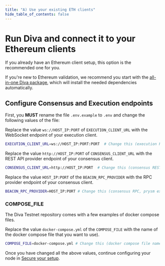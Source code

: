 ```yaml
---
title: "A) Use your existing ETH clients"
hide_table_of_contents: false
---
```


# Run Diva and connect it to your Ethereum clients

If you already have an Ethereum client setup, this option is the recommended one for you.

If you're new to Ethereum validation, we recommend you start with the [all-in-one Diva package](new-clients), which will install the needed dependencies automatically.

## Configure Consensus and Execution endpoints

First, you **MUST** rename the file `.env.example` to `.env` and change the following values of the file:

Replace the value `ws://HOST_IP:PORT` of `EXECUTION_CLIENT_URL` with the WebSocket endpoint of your execution client.

```bash
EXECUTION_CLIENT_URL=ws://HOST_IP:PORT:PORT  # Change this (execution RPC WebSocket, geth example: ws://HOST_IP:PORT:8546)
```

Replace the value `http://HOST_IP:PORT` of `CONSENSUS_CLIENT_URL` with the REST API provider endpoint of your consensus client.

```bash
CONSENSUS_CLIENT_URL=http://HOST_IP:PORT  # Change this (consensus REST API, prysm example: http://HOST_IP:3500)
```

Replace the value `HOST_IP:PORT` of the `BEACON_RPC_PROVIDER` with the RPC provider endpoint of your consensus client.

```bash
BEACON_RPC_PROVIDER=HOST_IP:PORT # Change this (consensus RPC, prysm example: http://HOST_IP:4000)
```

### COMPOSE_FILE

The Diva Testnet repository comes with a few examples of docker compose files.

Replace the value `docker-compose.yml` of the `COMPOSE_FILE` with the name of the docker compose file that you want to use).

```bash
COMPOSE_FILE=docker-compose.yml # Change this (docker compose file name)
```

Once you have changed all the above values, continue configuring your node in [Secure your setup](../secure).
